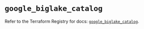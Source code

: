# `google_biglake_catalog`

Refer to the Terraform Registry for docs: [`google_biglake_catalog`](https://registry.terraform.io/providers/hashicorp/google/5.42.0/docs/resources/biglake_catalog).
